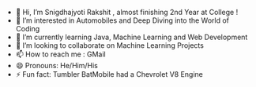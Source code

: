 - 👋 Hi, I’m Snigdhajyoti Rakshit , almost finishing 2nd Year at College !
- 👀 I’m interested in Automobiles and Deep Diving into the World of Coding
- 🌱 I’m currently learning Java, Machine Learning and Web Development
- 💞️ I’m looking to collaborate on Machine Learning Projects
- 📫 How to reach me : GMail 
- 😄 Pronouns: He/Him/His
- ⚡ Fun fact: Tumbler BatMobile had a Chevrolet V8 Engine

<!---
Snigdho2005/Snigdho2005 is a ✨ special ✨ repository because its `README.md` (this file) appears on your GitHub profile.
You can click the Preview link to take a look at your changes.
--->
